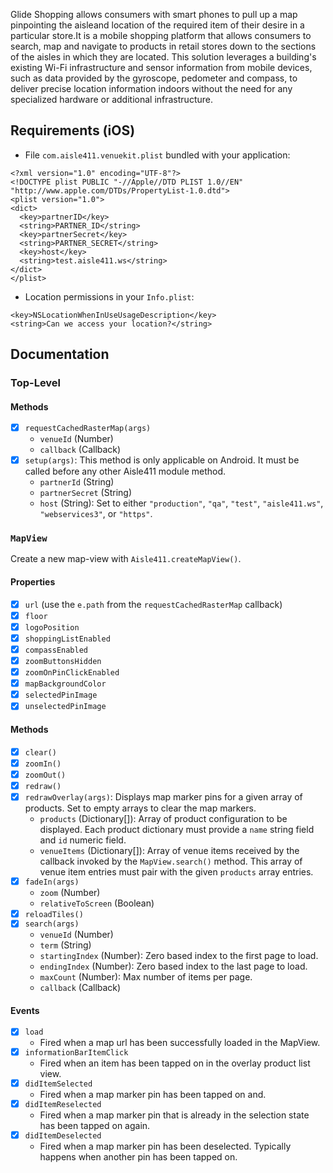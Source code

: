 Glide Shopping allows consumers with smart phones to pull up a map pinpointing the aisleand location of the required item of their desire in a particular store.It is a mobile shopping platform that allows consumers to search, map and navigate to products in retail stores down to the sections of the aisles in which they are located. 
This solution leverages a building's existing Wi-Fi infrastructure and sensor information from mobile devices, such as data provided by the gyroscope, pedometer and compass, to deliver precise location information indoors without the need for any specialized hardware or additional infrastructure.

## Requirements (iOS)
- File `com.aisle411.venuekit.plist` bundled with your application:
```plist
<?xml version="1.0" encoding="UTF-8"?>
<!DOCTYPE plist PUBLIC "-//Apple//DTD PLIST 1.0//EN" "http://www.apple.com/DTDs/PropertyList-1.0.dtd">
<plist version="1.0">
<dict>
  <key>partnerID</key>
  <string>PARTNER_ID</string>
  <key>partnerSecret</key>
  <string>PARTNER_SECRET</string>
  <key>host</key>
  <string>test.aisle411.ws</string>
</dict>
</plist>
```
- Location permissions in your `Info.plist`:
```plist
<key>NSLocationWhenInUseUsageDescription</key>
<string>Can we access your location?</string>
```

## Documentation

### Top-Level

#### Methods

- [x] `requestCachedRasterMap(args)`
  - `venueId` (Number)
  - `callback` (Callback)
- [x] `setup(args)`: This method is only applicable on Android. It must be called before any other Aisle411 module method.
  - `partnerId` (String)
  - `partnerSecret` (String)
  - `host` (String): Set to either `"production"`, `"qa"`, `"test"`, `"aisle411.ws"`, `"webservices3"`, or `"https"`.

### `MapView`
Create a new map-view with `Aisle411.createMapView()`.

#### Properties

- [x] `url` (use the `e.path` from the `requestCachedRasterMap` callback)
- [x] `floor`
- [x] `logoPosition`
- [x] `shoppingListEnabled`
- [x] `compassEnabled`
- [x] `zoomButtonsHidden`
- [x] `zoomOnPinClickEnabled`
- [x] `mapBackgroundColor`
- [x] `selectedPinImage`
- [x] `unselectedPinImage`

#### Methods

- [x] `clear()`
- [x] `zoomIn()`
- [x] `zoomOut()`
- [x] `redraw()`
- [x] `redrawOverlay(args)`: Displays map marker pins for a given array of products. Set to empty arrays to clear the map markers.
  - `products` (Dictionary[]): Array of product configuration to be displayed. Each product dictionary must provide a `name` string field and `id` numeric field.
  - `venueItems` (Dictionary[]): Array of venue items received by the callback invoked by the  `MapView.search()` method. This array of venue item entries must pair with the given `products` array entries.
- [x] `fadeIn(args)`
  - `zoom` (Number)
  - `relativeToScreen` (Boolean)
- [x] `reloadTiles()`
- [x] `search(args)`
  - `venueId` (Number)
  - `term` (String)
  - `startingIndex` (Number): Zero based index to the first page to load.
  - `endingIndex` (Number): Zero based index to the last page to load.
  - `maxCount` (Number): Max number of items per page.
  - `callback` (Callback)

#### Events
- [x] `load`
  - Fired when a map url has been successfully loaded in the MapView.
- [x] `informationBarItemClick`
  - Fired when an item has been tapped on in the overlay product list view.
- [x] `didItemSelected`
  - Fired when a map marker pin has been tapped on and.
- [x] `didItemReselected`
  - Fired when a map marker pin that is already in the selection state has been tapped on again.
- [x] `didItemDeselected`
  - Fired when a map marker pin has been deselected. Typically happens when another pin has been tapped on.


